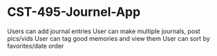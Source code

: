 # CST-495-Journel-App
 Users can add journal entries
 User can make multiple journals, post pics/vids
 User can tag good memories and view them
 User can sort by favorites/date order
